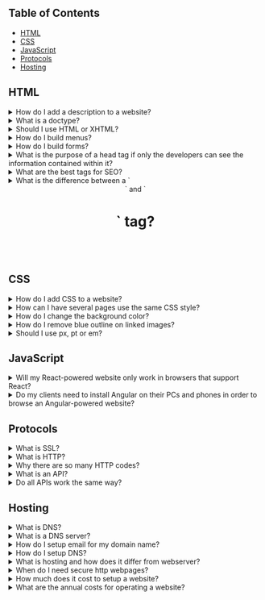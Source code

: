 ## Table of Contents
<!--ts-->

  - [HTML](#HTML)
  - [CSS](#CSS)
  - [JavaScript](#JavaScript)
  - [Protocols](#Protocols)
  - [Hosting](#Hosting)

<!--te-->

## HTML

<details>
<summary>How do I add a description to a website?</summary><br>
Answer missing...</details>

<details>
<summary>What is a doctype?</summary><br>
Answer missing...</details>

<details>
<summary>Should I use HTML or XHTML?</summary><br>
Answer missing...</details>

<details>
<summary>How do I build menus?</summary><br>
Answer missing...</details>

<details>
<summary>How do I build forms?</summary><br>
Answer missing...</details>

<details>
<summary>What is the purpose of a head tag if only the developers can see the information contained within it?</summary><br>
Answer missing...</details>

<details>
<summary>What are the best tags for SEO?</summary><br>
  
* title tag
* description
* keywords
* author
* robots
  
</details>

<details>
<summary>What is the difference between a `<header>` and `<h1>` tag?</summary><br>
  
* The `<header>` tag is used to hold introductory information about the material that will be shown. 
* The `<h1>` tag is a typography heading.
  
</details>

## CSS

<details>
<summary>How do I add CSS to a website?</summary><br>
Answer missing...</details>

<details>
<summary>How can I have several pages use the same CSS style?</summary><br>
Answer missing...</details>

<details>
<summary>How do I change the background color?</summary><br>
Answer missing...</details>

<details>
<summary>How do I remove blue outline on linked images?</summary><br>
Answer missing...</details>

<details>
<summary>Should I use px, pt or em?</summary><br>
Answer missing...</details>

## JavaScript

<details>
<summary>Will my React-powered website only work in browsers that support React?</summary><br>
Answer missing...</details>

<details>
<summary>Do my clients need to install Angular on their PCs and phones in order to browse an Angular-powered website?</summary><br>
Answer missing...</details>

## Protocols

<details>
<summary>What is SSL?</summary><br>
Answer missing...</details>

<details>
<summary>What is HTTP?</summary><br>
Answer missing...</details>

<details>
<summary>Why there are so many HTTP codes?</summary><br>
Answer missing...</details>

<details>
<summary>What is an API?</summary><br>
Answer missing...</details>

<details>
<summary>Do all APIs work the same way?</summary><br>
Answer missing...</details>

## Hosting

<details>
<summary>What is DNS?</summary><br>
Answer missing...</details>

<details>
<summary>What is a DNS server?</summary><br>
Answer missing...</details>

<details>
<summary>How do I setup email for my domain name?</summary><br>
Answer missing...</details>

<details>
<summary>How do I setup DNS?</summary><br>
Answer missing...</details>

<details>
<summary>What is hosting and how does it differ from webserver?</summary><br>
Answer missing...</details>

<details>
<summary>When do I need secure http webpages?</summary><br>
Answer missing...</details>

<details>
<summary>How much does it cost to setup a website?</summary><br>
Answer missing...</details>

<details>
<summary>What are the annual costs for operating a website?</summary><br>
Answer missing...</details>
